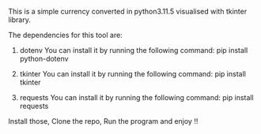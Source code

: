 This is a simple currency converted in python3.11.5 visualised with tkinter library.

The dependencies for this tool are:

1. dotenv
You can install it by running the following command:
pip install python-dotenv

2. tkinter
You can install it by running the following command:
pip install tkinter

3. requests
You can install it by running the following command:
pip install requests


Install those, Clone the repo, Run the program and enjoy !!